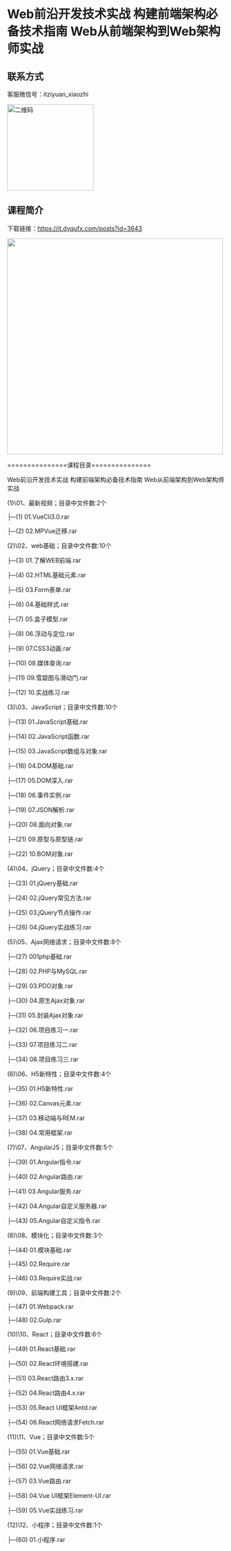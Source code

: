# Web前沿开发技术实战 构建前端架构必备技术指南 Web从前端架构到Web架构师实战

## 联系方式

客服微信号：itziyuan_xiaozhi

<img src="https://ziyuanyun.oss-cn-guangzhou.aliyuncs.com/common/20240614073449/666b82192834a.jpg" width="200" height="200" alt="二维码">

## 课程简介

下载链接：https://it.dyqufx.com/posts?id=3643

<img src="https://ziyuanyun.oss-cn-guangzhou.aliyuncs.com/yun/20240515185245/664493fddb769.jpg" width="500" alt="">

  ===============课程目录===============

 Web前沿开发技术实战 构建前端架构必备技术指南 Web从前端架构到Web架构师实战



 (1)\01、最新视频；目录中文件数:2个

 ├─(1) 01.VueCli3.0.rar

 ├─(2) 02.MPVue迁移.rar

 (2)\02、web基础；目录中文件数:10个

 ├─(3) 01.了解WEB前端.rar

 ├─(4) 02.HTML基础元素.rar

 ├─(5) 03.Form表单.rar

 ├─(6) 04.基础样式.rar

 ├─(7) 05.盒子模型.rar

 ├─(8) 06.浮动与定位.rar

 ├─(9) 07.CSS3动画.rar

 ├─(10) 08.媒体查询.rar

 ├─(11) 09.雪碧图与滑动门.rar

 ├─(12) 10.实战练习.rar

 (3)\03、JavaScript；目录中文件数:10个

 ├─(13) 01.JavaScript基础.rar

 ├─(14) 02.JavaScript函数.rar

 ├─(15) 03.JavaScript数组与对象.rar

 ├─(16) 04.DOM基础.rar

 ├─(17) 05.DOM深入.rar

 ├─(18) 06.事件实例.rar

 ├─(19) 07.JSON解析.rar

 ├─(20) 08.面向对象.rar

 ├─(21) 09.原型与原型链.rar

 ├─(22) 10.BOM对象.rar

 (4)\04、jQuery；目录中文件数:4个

 ├─(23) 01.jQuery基础.rar

 ├─(24) 02.jQuery常见方法.rar

 ├─(25) 03.jQuery节点操作.rar

 ├─(26) 04.jQuery实战练习.rar

 (5)\05、Ajax网络请求；目录中文件数:8个

 ├─(27) 001php基础.rar

 ├─(28) 02.PHP与MySQL.rar

 ├─(29) 03.PDO对象.rar

 ├─(30) 04.原生Ajax对象.rar

 ├─(31) 05.封装Ajax对象.rar

 ├─(32) 06.项目练习一.rar

 ├─(33) 07.项目练习二.rar

 ├─(34) 08.项目练习三.rar

 (6)\06、H5新特性；目录中文件数:4个

 ├─(35) 01.H5新特性.rar

 ├─(36) 02.Canvas元素.rar

 ├─(37) 03.移动端与REM.rar

 ├─(38) 04.常用框架.rar

 (7)\07、AngularJS；目录中文件数:5个

 ├─(39) 01.Angular指令.rar

 ├─(40) 02.Angular路由.rar

 ├─(41) 03.Angular服务.rar

 ├─(42) 04.Angular自定义服务器.rar

 ├─(43) 05.Angular自定义指令.rar

 (8)\08、模块化；目录中文件数:3个

 ├─(44) 01.模块基础.rar

 ├─(45) 02.Require.rar

 ├─(46) 03.Require实战.rar

 (9)\09、前端构建工具；目录中文件数:2个

 ├─(47) 01.Webpack.rar

 ├─(48) 02.Gulp.rar

 (10)\10、React；目录中文件数:6个

 ├─(49) 01.React基础.rar

 ├─(50) 02.React环境搭建.rar

 ├─(51) 03.React路由3.x.rar

 ├─(52) 04.React路由4.x.rar

 ├─(53) 05.React UI框架Antd.rar

 ├─(54) 06.React网络请求Fetch.rar

 (11)\11、Vue；目录中文件数:5个

 ├─(55) 01.Vue基础.rar

 ├─(56) 02.Vue网络请求.rar

 ├─(57) 03.Vue路由.rar

 ├─(58) 04.Vue UI框架Element-UI.rar

 ├─(59) 05.Vue实战练习.rar

 (12)\12、小程序；目录中文件数:1个

 ├─(60) 01.小程序.rar

  